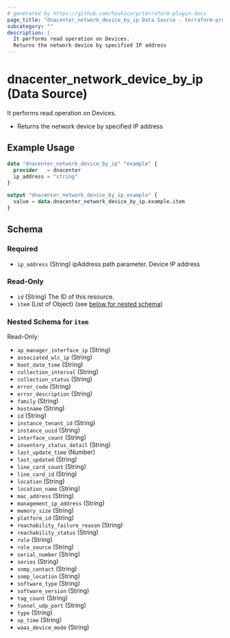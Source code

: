 ```yaml
---
# generated by https://github.com/hashicorp/terraform-plugin-docs
page_title: "dnacenter_network_device_by_ip Data Source - terraform-provider-dnacenter"
subcategory: ""
description: |-
  It performs read operation on Devices.
  Returns the network device by specified IP address
---
```


# dnacenter_network_device_by_ip (Data Source)

It performs read operation on Devices.

- Returns the network device by specified IP address

## Example Usage

```terraform
data "dnacenter_network_device_by_ip" "example" {
  provider   = dnacenter
  ip_address = "string"
}

output "dnacenter_network_device_by_ip_example" {
  value = data.dnacenter_network_device_by_ip.example.item
}
```

<!-- schema generated by tfplugindocs -->
## Schema

### Required

- `ip_address` (String) ipAddress path parameter. Device IP address

### Read-Only

- `id` (String) The ID of this resource.
- `item` (List of Object) (see [below for nested schema](#nestedatt--item))

<a id="nestedatt--item"></a>
### Nested Schema for `item`

Read-Only:

- `ap_manager_interface_ip` (String)
- `associated_wlc_ip` (String)
- `boot_date_time` (String)
- `collection_interval` (String)
- `collection_status` (String)
- `error_code` (String)
- `error_description` (String)
- `family` (String)
- `hostname` (String)
- `id` (String)
- `instance_tenant_id` (String)
- `instance_uuid` (String)
- `interface_count` (String)
- `inventory_status_detail` (String)
- `last_update_time` (Number)
- `last_updated` (String)
- `line_card_count` (String)
- `line_card_id` (String)
- `location` (String)
- `location_name` (String)
- `mac_address` (String)
- `management_ip_address` (String)
- `memory_size` (String)
- `platform_id` (String)
- `reachability_failure_reason` (String)
- `reachability_status` (String)
- `role` (String)
- `role_source` (String)
- `serial_number` (String)
- `series` (String)
- `snmp_contact` (String)
- `snmp_location` (String)
- `software_type` (String)
- `software_version` (String)
- `tag_count` (String)
- `tunnel_udp_port` (String)
- `type` (String)
- `up_time` (String)
- `waas_device_mode` (String)


